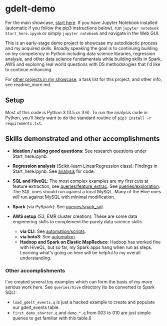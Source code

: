 # gdelt-demo


For the main showcase, [start 
here](https://github.com/reed9999/gdelt-demo/blob/master/Start_here.ipynb). 
If you have Jupyter Notebook installed (automatic if you follow the pip3 
instructions below), run `jupyter notebook Start_here.ipynb` or simply
`jupyter notebook` and navigate in the Web GUI. 

This is an early-stage demo project to showcase my autodidactic process and my
acquired skills. Broadly speaking the goal is to continuing building on my 
competency in Python including data science libraries, regression analysis, 
and other data science fundamentals while building skills in Spark, AWS and 
exploring real world questions with DS methodologies that I'd like to continue
enhancing.

For [other projects in my showcase](https://github.com/reed9999/gdelt-demo/blob/master/readme_more.md#rest-of-showcase), a task list for this project, and other info, see readme_more.md.
 
## Setup
Most of this code is Python 3 (3.5 or 3.6). To run the analysis code in Python,
you'll likely want to do the standard routine of `pip3 install -r requirements.txt`. 

## Skills demonstrated and other accomplishments


* **Ideation / asking good questions**: See research questions under Start_here.ipynb.

* **Regression analysis** (Scikit-learn LinearRegression class): Findings in Start_here.ipynb. See [analysis](https://github.com/reed9999/gdelt-demo/tree/master/queries/analysis) for code. 

* **SQL and HiveQL**: The most complex examples are my first cuts at feature 
extraction; see [queries/feature_extrac](https://github.com/reed9999/gdelt-demo/tree/master/queries/exploration). See [queries/exploration](https://github.com/reed9999/gdelt-demo/tree/master/queries/exploration). The SQL ones should run against a local MySQL. Many of the Hive ones will run against MySQL with minimal modification.
  
* **Spark** (via PySpark): See [queries/spark_sql](https://github.com/reed9999/gdelt-demo/tree/master/queries/spark_sql). 

* **AWS setup** (S3, EMR cluster creation): These are some data engineering skills to complement the purely data science skills.
  * **via CLI**: See [automation/scripts](https://github.com/reed9999/gdelt-demo/tree/master/automation/scripts).
  * **via boto3**: See [automation](https://github.com/reed9999/gdelt-demo/tree/master/automation).
  * **Hadoop and Spark on Elastic MapReduce**: Hadoop has worked fine with HiveQL, but 
  so far, my Spark apps hang when run as steps. Learning what's going on here will be helpful 
  to my overall understanding.

### Other accomplishments
I've created several toy examples which can form the basis of my more serious work here. See `queries/hive` directory (to be converted to Spark SQL):

* `load_gdelt_events.q` is just a hacked example to create and populate our gdelt_events table.
* `first_demo_shorter.q` and `demo_*.q` from 003 to 010 are just simple queries to get familiar with this table.6


